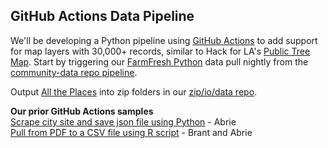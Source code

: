 
## GitHub Actions Data Pipeline

We'll be developing a Python pipeline using [GitHub Actions](https://docs.github.com/en/actions) to add support for map layers with 30,000+ records, similar to Hack for LA's [Public Tree Map](https://neighborhood.org/public-tree-map/).  Start by triggering our [FarmFresh Python](https://github.com/modelearth/community-data/tree/master/process/python/farmfresh) data pull nightly from the [community-data repo pipeline](https://github.com/modelearth/community-data/).  

Output [All the Places](https://www.alltheplaces.xyz/) into zip folders in our [zip/io/data repo](https://model.earth/zip/io/)<!-- generated by Kathryn Winglee. -->.  

**Our prior GitHub Actions samples**  
[Scrape city site and save json file using Python](https://github.com/abrie/atl-council-scraper) - Abrie  
[Pull from PDF to a CSV file using R script](https://github.com/bbrewington/ga.dph.data) - Brant and Abrie  